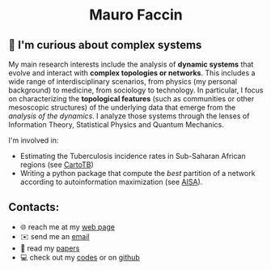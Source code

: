 <div align='center'>

# Mauro Faccin

</div>

## 🔎 I'm curious about complex systems

My main research interests include the analysis of **dynamic systems** that evolve and interact with **complex topologies or networks**.
This includes a wide range of interdisciplinary scenarios, from physics (my personal background) to medicine, from sociology to technology.
In particular, I focus on characterizing the **topological features** (such as communities or other mesoscopic structures) of the underlying data that emerge from the *analysis of the dynamics*.
I analyze those systems through the lenses of Information Theory, Statistical Physics and Quantum Mechanics.

I'm involved in:

- Estimating the Tuberculosis incidence rates in Sub-Saharan African regions (see [CartoTB](https://maurofaccin.github.io/cartotb))
- Writing a python package that compute the *best* partition of a network according to autoinformation maximization (see [AISA](https://maurofaccin.github.io/aisa)).

## Contacts:

- 🌐 reach me at my [web page](https://maurofaccin.github.io)
- ✉️ send me an [email](mailto:mauro.fccn@gmail.com)
- 📰 read my [papers](https://maurofaccin.github.io/papers)
- 💻 check out my [codes](https://maurofaccin.github.io/codes) or on [github](https://github.com/maurofaccin)
